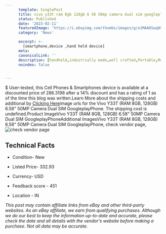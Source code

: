 ```yaml
---
      template: SinglePost
      title: vivo y33t ram 8gb 128gb 6 58 50mp camera dual sim googleplayphone
      status: Published
      date: '2023-02-11'
      featuredImage: 'https://i.ebayimg.com/thumbs/images/g/o1MAAOSwq09irCw3/s-l225.jpg'
      category: 'News'

      excerpt: >-
        [smartphone,device ,hand held device]
      meta:
      canonicalLink: ''
      description: [handheld,industrially made,well crafted,Portable,Mobile,Compact,Convenient,Lightweight,Maneuverable,Man-portable,Miniature,Carriable,Hand-held,Light,Holdable,Transportable,Mobile device,Pocket-sized,On-the-go,Wireless,Cordless,Compact size,Convenient size, smartphone,device ,hand held device]
      noindex: false

        
---
```

$
    User-tested, this Cell Phones & Smartphones device is available at a discounted price of 286.3198 after a 14% discount and has a rating of 1 as of the time this blog was written.Learn More about the shipping costs and additional by [Clicking Here](https://www.ebay.com/itm/334476864890?hash=item4de05fed7a%3Ag%3Ao1MAAOSwq09irCw3&amdata=enc%3AAQAHAAAA4MKevSSiW9XvLF2aER74B%2B0BrEUVQykYWKXku%2BGZ8GzKw%2FH0xo94bmPc0%2B%2BhryB9ztkS7Ey8HJF2RpisdYvAeSO9ZiH%2FgCMDyzRP0YUmu3HHyY4iiZmTLerUrhFRvV0cip6sHQFwFiMf5POA3SWodDox3o0I0CqSpUxWzskisqPXhpi15MitX18i%2BY4tkHnm%2BiUbNQqDhVWfC7haKH47BitOm1N57ZGkwB111dj68bmY8q2sMR6grxvSxckk7JvwKr3L5Nm1zjZ4g99Y2BFeq0MfkilvGHyF0d%2F6KVcQpagS&mkevt=1&mkcid=1&mkrid=711-53200-19255-0&campid=%253CePNCampaignId%253E&customid=%253CreferenceId%253E&toolid=10049)image urls for the Vivo Y33T (RAM 8GB, 128GB) 6.58" 50MP Camera Dual SIM GoogleplayPhone. The shipping cost is undefined.Product ImageVivo Y33T (RAM 8GB, 128GB) 6.58" 50MP Camera Dual SIM GoogleplayPhoneAdditional ImagesVivo Y33T (RAM 8GB, 128GB) 6.58" 50MP Camera Dual SIM GoogleplayPhone, check vendor page, ![check vendor page](https://origin-galleryplus.ebayimg.com/ws/web/334476864890_2_0_1/225x225.jpg)
    
    

 ## Technical Facts 



     
      

 - Condition- New 


      

 - Listed Price- 332.93 


      

 - Currency- USD 


      

 - Feedback score - 451 


      

 - Location - IN 


      
      

 *_This post may contain affiliate links from eBay and other third-party websites. As an eBay affiliate, we earn from qualifying purchases. Although we do our best to keep the information up-to-date and accurate, please check the date and all details with the vendor's website before making a purchase. Not all data may be accurate._*



    
    
    
    
    